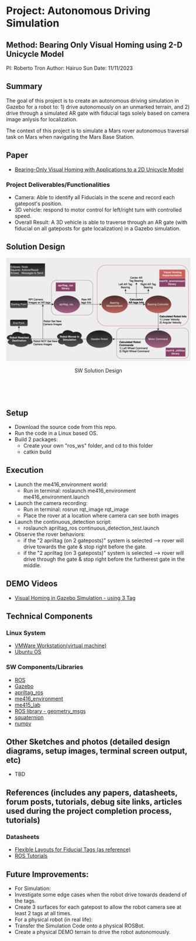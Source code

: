 # Project: Autonomous Driving Simulation
## Method: Bearing Only Visual Homing using 2-D Unicycle Model
PI: Roberto Tron
Author: Hairuo Sun
Date: 11/11/2023

## Summary
The goal of this project is to create an autonomous driving simulation in Gazebo for a robot to: 1) drive autonomously on an unmarked terrain, and 2) drive through a simulated AR gate with fiducial tags solely based on camera image anlysis for localization. 

The context of this project is to simulate a Mars rover autonomous traversal task on Mars when navigating the Mars Base Station.

## Paper
* [Bearing-Only Visual Homing with Applications to a 2D Unicycle Model](https://drive.google.com/file/d/1WIOy5xXWTZDirO3twJEIU080zSkGeYzU/view?usp=share_link)

### Project Deliverables/Functionalities
* Camera: Able to identify all Fiducials in the scene and record each gatepost's position.
* 3D vehicle: respond to motor control for left/right turn with controlled speed.
* Overall Result: A 3D vehicle is able to traverse through an AR gate (with fiducial on all gateposts for gate localization) in a Gazebo simulation.

## Solution Design
<div align="center">
<img src="./images/solution_design.png">
<p> SW Solution Design </p>
<br/>
<br/>
<br/>
</div>

## Setup
* Download the source code from this repo.
* Run the code in a Linux based OS.
* Build 2 packages:
  * Create your own "ros_ws" folder, and cd to this folder
  * catkin build

## Execution
* Launch the me416_environment world:
  * Run in terminal: roslaunch me416_environment me416_environment.launch
* Launch the camera recording:
  * Run in terminal: rosrun rqt_image rqt_image
  * Place the rover at a location where camera can see both images
* Launch the continuous_detection script:
  * roslaunch apriltag_ros continuous_detection_test.launch
* Observe the rover behaviors:
  * if the "2 apriltag (on 2 gateposts)" system is selected --> rover will drive towards the gate & stop right before the gate.
  * if the "2 apriltag (on 3 gateposts)" system is selected --> rover will drive through the gate & stop right before the furtherest gate in the middle.

## DEMO Videos
* [Visual Homing in Gazebo Simulation - using 3 Tag](https://youtu.be/CaGOPrl82sU)

## Technical Components
### Linux System
* [VMWare Workstation(virtual machine)](https://www.vmware.com/products/workstation-player.html)
* [Ubuntu OS](https://ubuntu.com/desktop)

### SW Components/Libraries
* [ROS](https://www.ros.org)
* [Gazebo](https://gazebosim.org/home)
* [apriltag_ros](https://github.com/AprilRobotics/apriltag_ros)
* [me416_environment](./Working%20ME416%20Ccode%20for%20Autonomous%20Navigation(work%20with%203%20apriltags)%206_27_2023/me416_environment/)
* [me415_lab](./Working%20ME416%20Ccode%20for%20Autonomous%20Navigation(work%20with%203%20apriltags)%206_27_2023/me416_lab/)
* [ROS library - geometry_msgs](http://wiki.ros.org/geometry_msgs)
* [squaternion](https://pypi.org/project/squaternion/)
* [numpy](https://numpy.org/install/)

## Other Sketches and photos (detailed design diagrams, setup images, terminal screen output, etc)
* TBD

## References (includes any papers, datasheets, forum posts, tutorials, debug site links, articles used during the project completion process, tutorials)
### Datasheets
* [Flexible Layouts for Fiducial Tags (as reference)](https://drive.google.com/file/d/102KAxCEt4zkZZcp7ROOogLyKw8SXv0Te/view?usp=sharing)
* [ROS Tutorials](http://wiki.ros.org/ROS/Tutorials)

## Future Improvements:
* For Simulation:
 * Investigate some edge cases when the robot drive towards deadend of the tags.
 * Create 3 surfaces for each gatepost to allow the robot camera see at least 2 tags at all times.
* For a physical robot (in real life):
 * Transfer the Simulation Code onto a physical ROSBot.
 * Create a physical DEMO terrain to drive the robot autonomously. 
